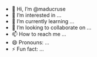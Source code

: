 - 👋 Hi, I’m @maducruse
- 👀 I’m interested in ...
- 🌱 I’m currently learning ...
- 💞️ I’m looking to collaborate on ...
- 📫 How to reach me ...
- 😄 Pronouns: ...
- ⚡ Fun fact: ...

<!---
maducruse/maducruse is a ✨ special ✨ repository because its `README.md` (this file) appears on your GitHub profile.
You can click the Preview link to take a look at your changes.
--->
